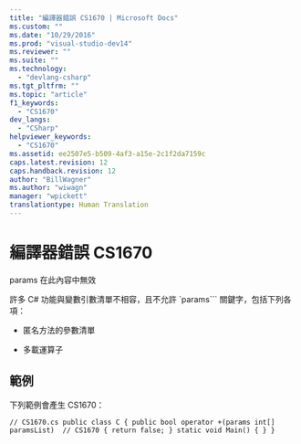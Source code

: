 ```yaml
---
title: "編譯器錯誤 CS1670 | Microsoft Docs"
ms.custom: ""
ms.date: "10/29/2016"
ms.prod: "visual-studio-dev14"
ms.reviewer: ""
ms.suite: ""
ms.technology: 
  - "devlang-csharp"
ms.tgt_pltfrm: ""
ms.topic: "article"
f1_keywords: 
  - "CS1670"
dev_langs: 
  - "CSharp"
helpviewer_keywords: 
  - "CS1670"
ms.assetid: ee2507e5-b509-4af3-a15e-2c1f2da7159c
caps.latest.revision: 12
caps.handback.revision: 12
author: "BillWagner"
ms.author: "wiwagn"
manager: "wpickett"
translationtype: Human Translation
---
```

# 編譯器錯誤 CS1670
params 在此內容中無效  
  
 許多 C\# 功能與變數引數清單不相容，且不允許 `params``` 關鍵字，包括下列各項：  
  
-   匿名方法的參數清單  
  
-   多載運算子  
  
## 範例  
 下列範例會產生 CS1670：  
  
```  
// CS1670.cs public class C { public bool operator +(params int[] paramsList)  // CS1670 { return false; } static void Main() { } }  
```
